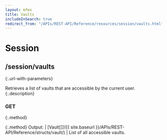 ```yaml
---
layout: mfws
title: Vaults
includeInSearch: true
redirect_from: "/APIs/REST-API/Reference/resources/session/vaults.html"
---
```


# Session

## /session/vaults
{:.url-with-parameters}

Retrieves a list of vaults that are accessible by the current user. 
{:.description}

### GET
{:.method}

{:.method}
Output: | [Vault[]]({{ site.baseurl }}/APIs/REST-API/Reference/structs/vault/)
| List of all accessible vaults.